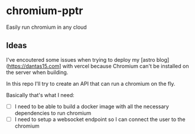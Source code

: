 # chromium-pptr
Easily run chromium in any cloud

## Ideas

I've encoutered some issues when trying to deploy my [astro blog](https://dantas15.com] with vercel because Chromium can't be installed on the server when building.

In this repo I'll try to create an API that can run a chromium on the fly.

Basically that's what I need:
- [ ] I need to be able to build a docker image with all the necessary dependencies to run chromium
- [ ] I need to setup a websocket endpoint so I can connect the user to the chromium
